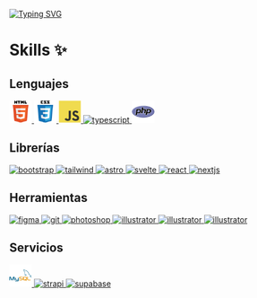 [![Typing SVG](https://readme-typing-svg.demolab.com?font=Fira+Code&pause=1000&color=F75DDF&random=false&width=435&lines=Hola!+Soy+Juan+Diego+%F0%9F%91%8B+;Desarrollador+Front-End%F0%9F%9A%80)](https://git.io/typing-svg)

# Skills ✨

## Lenguajes
<p align="left"> 
  <a href="https://www.w3.org/html/" target="_blank" rel="noreferrer"> 
    <img src="https://raw.githubusercontent.com/devicons/devicon/master/icons/html5/html5-original-wordmark.svg" alt="html5" width="40" height="40"/> 
  </a>
  <a href="https://www.w3schools.com/css/" target="_blank" rel="noreferrer"> 
    <img src="https://raw.githubusercontent.com/devicons/devicon/master/icons/css3/css3-original-wordmark.svg" alt="css3" width="40" height="40"/> 
  </a>
  <a href="https://developer.mozilla.org/en-US/docs/Web/JavaScript" target="_blank" rel="noreferrer"> 
    <img src="https://raw.githubusercontent.com/devicons/devicon/master/icons/javascript/javascript-original.svg" alt="javascript" width="40" height="40"/> 
  </a>
  <a href="https://www.typescriptlang.org/" target="_blank" rel="noreferrer">
    <img src="https://upload.wikimedia.org/wikipedia/commons/thumb/4/4c/Typescript_logo_2020.svg/1200px-Typescript_logo_2020.svg.png" alt="typescript" width="40" height="40"/>
  </a>
  <a href="https://www.php.net" target="_blank" rel="noreferrer"> 
    <img src="https://raw.githubusercontent.com/devicons/devicon/master/icons/php/php-original.svg" alt="php" width="40" height="40"/> 
  </a>
</p>

## Librerías
<p align="left">
  <a href="https://getbootstrap.com" target="_blank" rel="noreferrer"> 
    <img src="https://brandlogos.net/wp-content/uploads/2021/09/bootstrap-logo.png" alt="bootstrap" width="40" height="40"/> 
  </a>
  <a href="https://tailwindcss.com/" target="_blank" rel="noreferrer"> 
    <img src="https://www.vectorlogo.zone/logos/tailwindcss/tailwindcss-icon.svg" alt="tailwind" width="40" height="40"/> 
  </a>
  <a href="https://astro.build/" target="_blank" rel="noreferrer">
    <img src="https://styles.redditmedia.com/t5_4rihps/styles/communityIcon_0jxadazsuhb71.png?width=256&s=b4ef15ba63fe18f4b80b1b9f96f886a5063d4a2b" alt="astro" width="40" height="40" />
  </a>
  <a href="https://svelte.dev/" target="_blank" rel="noreferrer"> 
    <img src="https://rednet.io/assets/articles/2021-05-27-svelte-getting-started/svelte-logo.png" alt="svelte" width="40" height="40"/> 
  </a>
  <a href="https://react.dev/" target="_blank" rel="noreferrer"> 
    <img src="https://th.bing.com/th/id/R.f81a6f373c244b1f70f4b7402b5ab372?rik=rbXh4ieLuKt%2bmA&riu=http%3a%2f%2flogos-download.com%2fwp-content%2fuploads%2f2016%2f09%2fReact_logo_logotype_emblem.png&ehk=QhGOkKcUKCU7FBQgHOajOiJqJBACUTD2Ni6LsfqzCEA%3d&risl=&pid=ImgRaw&r=0" alt="react" width="40" height="40"/> 
  </a>
  <a href="https://nextjs.org/" target="_blank" rel="noreferrer"> 
    <img src="https://www.wpgraphql.com/_next/image?url=%2Flogos%2Flogo-nextjs.png&w=384&q=75" alt="nextjs" width="40" height="40"/> 
  </a>
</p>

## Herramientas
<p align="left">
  <a href="https://www.figma.com/" target="_blank" rel="noreferrer"> 
    <img src="https://www.vectorlogo.zone/logos/figma/figma-icon.svg" alt="figma" width="40" height="40"/> 
  </a>
  <a href="https://git-scm.com/" target="_blank" rel="noreferrer"> 
    <img src="https://www.vectorlogo.zone/logos/git-scm/git-scm-icon.svg" alt="git" width="40" height="40"/> 
  </a>
  <a href="https://www.photoshop.com/en" target="_blank" rel="noreferrer"> 
    <img src="https://logodownload.org/wp-content/uploads/2019/10/adobe-photoshop-logo.png" alt="photoshop" width="40" height="40"/>
  </a>
  <a href="https://www.adobe.com/illustrator" target="_blank" rel="noreferrer">
    <img src="https://logodownload.org/wp-content/uploads/2017/04/adobe-Illustrator-logo-1-1.png" alt="illustrator" width="40" height="40"/>
  </a>
  <a href="https://www.adobe.com/premiere" target="_blank" rel="noreferrer">
    <img src="https://logodownload.org/wp-content/uploads/2019/10/adobe-premiere-pro-logo-5.png" alt="illustrator" width="40" height="40"/>
  </a>
  <a href="https://www.canva.com/" target="_blank" rel="noreferrer">
    <img src="https://freelogopng.com/images/all_img/1656733637logo-canva-png.png" alt="illustrator" width="40" height="40"/>
  </a>
</p>

## Servicios
<p align="left">
  <a href="https://www.mysql.com/" target="_blank" rel="noreferrer"> 
    <img src="https://raw.githubusercontent.com/devicons/devicon/master/icons/mysql/mysql-original-wordmark.svg" alt="mysql" width="40" height="40"/> 
  </a>
  <a href="https://strapi.io/" target="_blank" rel="noreferrer"> 
    <img src="https://seeklogo.com/images/S/strapi-icon-logo-2E03188067-seeklogo.com.png" alt="strapi" width="40" height="40"/> 
  </a>
  <a href="https://supabase.com/" target="_blank" rel="noreferrer"> 
    <img src="https://s4-recruiting.cdn.greenhouse.io/external_greenhouse_job_boards/logos/400/588/400/original/profile_pic.png?1665772600" alt="supabase" width="40" height="40"/> 
  </a>
</p>

<!--
## 👋 Hola, soy Juan Diego Montenegro Segura.
<a href="https://kotlinlang.org/" target="_blank" rel="noreferrer"> <img src="https://user-images.githubusercontent.com/25181517/185062810-7ee0c3d2-17f2-4a98-9d8a-a9576947692b.png" alt="supabase" width="40" height="40"/> </a>
Actualmente, soy estudiante de Ingeniería en Software en la Universidad Surcolombiana de Neiva, ubicada en Colombia. Mi enfoque principal está en el desarrollo web front-end, utilizando tecnologías como Astro, Javascript, y Tailwind. Además, reforzado con experiencia en diseño UI/UX y gráfico. Actualmente Estoy estudiando Back-end con Java y MySQL.
Mi objetivo es seguir aprendiendo constantemente y aspirar a convertirme en un desarrollador Full Stack.
**Juanshiu/Juanshiu** is a ✨ _special_ ✨ repository because its `README.md` (this file) appears on your GitHub profile.

Here are some ideas to get you started:

- 🔭 I’m currently working on ...
- 🌱 I’m currently learning ...
- 👯 I’m looking to collaborate on ...
- 🤔 I’m looking for help with ...
- 💬 Ask me about ...
- 📫 How to reach me: ...
- 😄 Pronouns: ...
- ⚡ Fun fact: ...
-->

